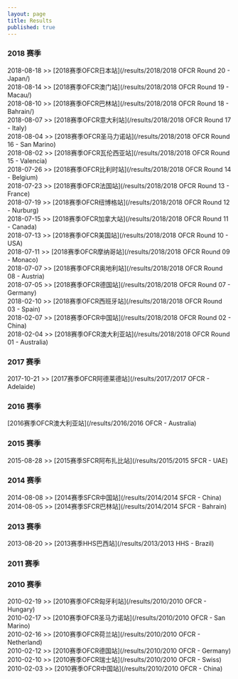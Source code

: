 ```yaml
---
layout: page
title: Results
published: true
---
```

### 2018 赛季  
2018-08-18 >> [2018赛季OFCR日本站](/results/2018/2018 OFCR Round 20 - Japan/)  
2018-08-14 >> [2018赛季OFCR澳门站](/results/2018/2018 OFCR Round 19 - Macau/)  
2018-08-10 >> [2018赛季OFCR巴林站](/results/2018/2018 OFCR Round 18 - Bahrain/)  
2018-08-07 >> [2018赛季OFCR意大利站](/results/2018/2018 OFCR Round 17 - Italy)  
2018-08-04 >> [2018赛季OFCR圣马力诺站](/results/2018/2018 OFCR Round 16 - San Marino)  
2018-08-02 >> [2018赛季OFCR瓦伦西亚站](/results/2018/2018 OFCR Round 15 - Valencia)  
2018-07-26 >> [2018赛季OFCR比利时站](/results/2018/2018 OFCR Round 14 - Belgium)  
2018-07-23 >> [2018赛季OFCR法国站](/results/2018/2018 OFCR Round 13 - France)  
2018-07-19 >> [2018赛季OFCR纽博格站](/results/2018/2018 OFCR Round 12 - Nurburg)  
2018-07-15 >> [2018赛季OFCR加拿大站](/results/2018/2018 OFCR Round 11 - Canada)  
2018-07-13 >> [2018赛季OFCR美国站](/results/2018/2018 OFCR Round 10 - USA)  
2018-07-11 >> [2018赛季OFCR摩纳哥站](/results/2018/2018 OFCR Round 09 - Monaco)  
2018-07-07 >> [2018赛季OFCR奥地利站](/results/2018/2018 OFCR Round 08 - Austria)  
2018-07-05 >> [2018赛季OFCR德国站](/results/2018/2018 OFCR Round 07 - Germany)  
2018-02-10 >> [2018赛季OFCR西班牙站](/results/2018/2018 OFCR Round 03 - Spain)  
2018-02-07 >> [2018赛季OFCR中国站](/results/2018/2018 OFCR Round 02 - China)  
2018-02-04 >> [2018赛季OFCR澳大利亚站](/results/2018/2018 OFCR Round 01 - Australia)  
  
### 2017 赛季
2017-10-21 >> [2017赛季OFCR阿德莱德站](/results/2017/2017 OFCR - Adelaide)  
### 2016 赛季  
[2016赛季OFCR澳大利亚站](/results/2016/2016 OFCR - Australia)  
### 2015 赛季  
2015-08-28 >> [2015赛季SFCR阿布扎比站](/results/2015/2015 SFCR - UAE)
### 2014 赛季  
2014-08-08 >> [2014赛季SFCR中国站](/results/2014/2014 SFCR - China)  
2014-08-05 >> [2014赛季SFCR巴林站](/results/2014/2014 SFCR - Bahrain)  

### 2013 赛季  
2013-08-20 >> [2013赛季HHS巴西站](/results/2013/2013 HHS - Brazil)  

### 2011 赛季

### 2010 赛季  
2010-02-19 >> [2010赛季OFCR匈牙利站](/results/2010/2010 OFCR - Hungary)  
2010-02-17 >> [2010赛季OFCR圣马力诺站](/results/2010/2010 OFCR - San Marino)  
2010-02-16 >> [2010赛季OFCR荷兰站](/results/2010/2010 OFCR - Netherland)  
2010-02-12 >> [2010赛季OFCR德国站](/results/2010/2010 OFCR - Germany)  
2010-02-10 >> [2010赛季OFCR瑞士站](/results/2010/2010 OFCR - Swiss)  
2010-02-03 >> [2010赛季OFCR中国站](/results/2010/2010 OFCR - China)   
